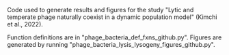 Code used to generate results and figures for the study "Lytic and temperate phage naturally coexist in a dynamic population model" (Kimchi et al., 2022). 

Function definitions are in "phage_bacteria_def_fxns_github.py". Figures are generated by running "phage_bacteria_lysis_lysogeny_figures_github.py".
